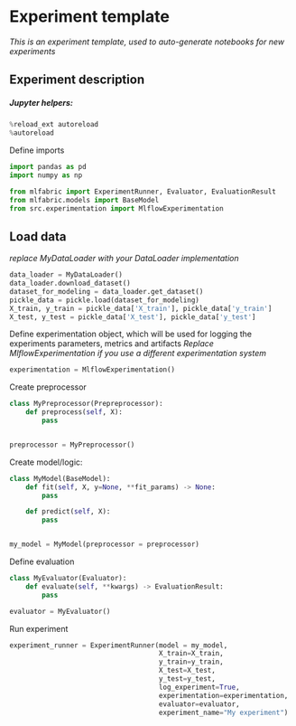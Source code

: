 # Experiment template
*This is an experiment template, used to auto-generate notebooks for new experiments*

## Experiment description



##### Jupyter helpers:

```python
%reload_ext autoreload
%autoreload
```

Define imports

```python
import pandas as pd
import numpy as np

from mlfabric import ExperimentRunner, Evaluator, EvaluationResult
from mlfabric.models import BaseModel
from src.experimentation import MlflowExperimentation

```

## Load data
*replace MyDataLoader with your DataLoader implementation*

```python
data_loader = MyDataLoader()
data_loader.download_dataset()
dataset_for_modeling = data_loader.get_dataset()
pickle_data = pickle.load(dataset_for_modeling)
X_train, y_train = pickle_data['X_train'], pickle_data['y_train']
X_test, y_test = pickle_data['X_test'], pickle_data['y_test']
```

Define experimentation object, which will be used for logging the experiments parameters, metrics and artifacts
*Replace MlflowExperimentation if you use a different experimentation system*
```python
experimentation = MlflowExperimentation()
``` 

Create preprocessor
```python
class MyPreprocessor(Prepreprocessor):
    def preprocess(self, X):
        pass


preprocessor = MyPreprocessor()

```

Create model/logic:
```python
class MyModel(BaseModel):
    def fit(self, X, y=None, **fit_params) -> None:
        pass

    def predict(self, X):
        pass


my_model = MyModel(preprocessor = preprocessor)
```

Define evaluation
```python
class MyEvaluator(Evaluator):
    def evaluate(self, **kwargs) -> EvaluationResult:
        pass

evaluator = MyEvaluator()
```


Run experiment

```python
experiment_runner = ExperimentRunner(model = my_model,
                                     X_train=X_train,
                                     y_train=y_train,
                                     X_test=X_test,
                                     y_test=y_test,
                                     log_experiment=True,
                                     experimentation=experimentation,
                                     evaluator=evaluator,
                                     experiment_name="My experiment")

```